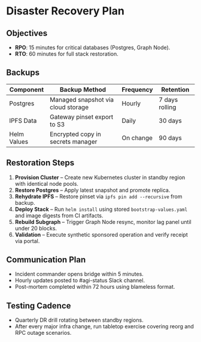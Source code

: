 # Disaster Recovery Plan

## Objectives

- **RPO**: 15 minutes for critical databases (Postgres, Graph Node).
- **RTO**: 60 minutes for full stack restoration.

## Backups

| Component | Backup Method | Frequency | Retention |
| --------- | ------------- | --------- | --------- |
| Postgres | Managed snapshot via cloud storage | Hourly | 7 days rolling |
| IPFS Data | Gateway pinset export to S3 | Daily | 30 days |
| Helm Values | Encrypted copy in secrets manager | On change | 90 days |

## Restoration Steps

1. **Provision Cluster** – Create new Kubernetes cluster in standby region with identical node pools.
2. **Restore Postgres** – Apply latest snapshot and promote replica.
3. **Rehydrate IPFS** – Restore pinset via `ipfs pin add --recursive` from backup.
4. **Deploy Stack** – Run `helm install` using stored `bootstrap-values.yaml` and image digests from CI artifacts.
5. **Rebuild Subgraph** – Trigger Graph Node resync, monitor lag panel until under 20 blocks.
6. **Validation** – Execute synthetic sponsored operation and verify receipt via portal.

## Communication Plan

- Incident commander opens bridge within 5 minutes.
- Hourly updates posted to #agi-status Slack channel.
- Post-mortem completed within 72 hours using blameless format.

## Testing Cadence

- Quarterly DR drill rotating between standby regions.
- After every major infra change, run tabletop exercise covering reorg and RPC outage scenarios.
